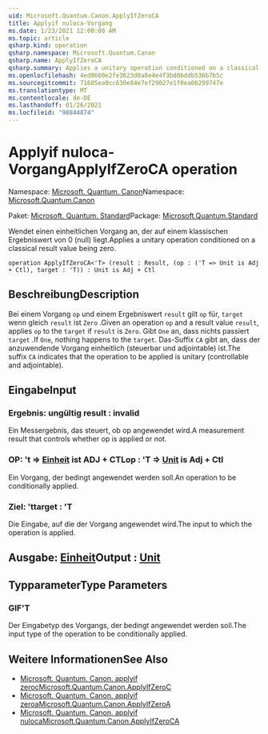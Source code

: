```yaml
---
uid: Microsoft.Quantum.Canon.ApplyIfZeroCA
title: Applyif nuloca-Vorgang
ms.date: 1/23/2021 12:00:00 AM
ms.topic: article
qsharp.kind: operation
qsharp.namespace: Microsoft.Quantum.Canon
qsharp.name: ApplyIfZeroCA
qsharp.summary: Applies a unitary operation conditioned on a classical result value being zero.
ms.openlocfilehash: 4ed0660e2fe3623d0a8e4e4f3bd0bddb536b7b5c
ms.sourcegitcommit: 71605ea9cc630e84e7ef29027e1f0ea06299747e
ms.translationtype: MT
ms.contentlocale: de-DE
ms.lasthandoff: 01/26/2021
ms.locfileid: "98844874"
---
```

# <a name="applyifzeroca-operation"></a><span data-ttu-id="f11da-102">Applyif nuloca-Vorgang</span><span class="sxs-lookup"><span data-stu-id="f11da-102">ApplyIfZeroCA operation</span></span>

<span data-ttu-id="f11da-103">Namespace: [Microsoft. Quantum. Canon](xref:Microsoft.Quantum.Canon)</span><span class="sxs-lookup"><span data-stu-id="f11da-103">Namespace: [Microsoft.Quantum.Canon](xref:Microsoft.Quantum.Canon)</span></span>

<span data-ttu-id="f11da-104">Paket: [Microsoft. Quantum. Standard](https://nuget.org/packages/Microsoft.Quantum.Standard)</span><span class="sxs-lookup"><span data-stu-id="f11da-104">Package: [Microsoft.Quantum.Standard](https://nuget.org/packages/Microsoft.Quantum.Standard)</span></span>


<span data-ttu-id="f11da-105">Wendet einen einheitlichen Vorgang an, der auf einem klassischen Ergebniswert von 0 (null) liegt.</span><span class="sxs-lookup"><span data-stu-id="f11da-105">Applies a unitary operation conditioned on a classical result value being zero.</span></span>

```qsharp
operation ApplyIfZeroCA<'T> (result : Result, (op : ('T => Unit is Adj + Ctl), target : 'T)) : Unit is Adj + Ctl
```


## <a name="description"></a><span data-ttu-id="f11da-106">Beschreibung</span><span class="sxs-lookup"><span data-stu-id="f11da-106">Description</span></span>

<span data-ttu-id="f11da-107">Bei einem Vorgang `op` und einem Ergebniswert `result` gilt `op` für, `target` wenn gleich `result` ist `Zero` .</span><span class="sxs-lookup"><span data-stu-id="f11da-107">Given an operation `op` and a result value `result`, applies `op` to the `target` if `result` is `Zero`.</span></span> <span data-ttu-id="f11da-108">Gibt `One` an, dass nichts passiert `target` .</span><span class="sxs-lookup"><span data-stu-id="f11da-108">If `One`, nothing happens to the `target`.</span></span>
<span data-ttu-id="f11da-109">Das-Suffix `CA` gibt an, dass der anzuwendende Vorgang einheitlich (steuerbar und adjointable) ist.</span><span class="sxs-lookup"><span data-stu-id="f11da-109">The suffix `CA` indicates that the operation to be applied is unitary (controllable and adjointable).</span></span>

## <a name="input"></a><span data-ttu-id="f11da-110">Eingabe</span><span class="sxs-lookup"><span data-stu-id="f11da-110">Input</span></span>

### <a name="result--__invalidresult__"></a><span data-ttu-id="f11da-111">Ergebnis: __ungültig <Result>__</span><span class="sxs-lookup"><span data-stu-id="f11da-111">result : __invalid<Result>__</span></span>

<span data-ttu-id="f11da-112">Ein Messergebnis, das steuert, ob op angewendet wird.</span><span class="sxs-lookup"><span data-stu-id="f11da-112">A measurement result that controls whether op is applied or not.</span></span>


### <a name="op--t--unit--is-adj--ctl"></a><span data-ttu-id="f11da-113">OP: 't => [Einheit](xref:microsoft.quantum.lang-ref.unit)  ist ADJ + CTL</span><span class="sxs-lookup"><span data-stu-id="f11da-113">op : 'T => [Unit](xref:microsoft.quantum.lang-ref.unit)  is Adj + Ctl</span></span>

<span data-ttu-id="f11da-114">Ein Vorgang, der bedingt angewendet werden soll.</span><span class="sxs-lookup"><span data-stu-id="f11da-114">An operation to be conditionally applied.</span></span>


### <a name="target--t"></a><span data-ttu-id="f11da-115">Ziel: 't</span><span class="sxs-lookup"><span data-stu-id="f11da-115">target : 'T</span></span>

<span data-ttu-id="f11da-116">Die Eingabe, auf die der Vorgang angewendet wird.</span><span class="sxs-lookup"><span data-stu-id="f11da-116">The input to which the operation is applied.</span></span>



## <a name="output--unit"></a><span data-ttu-id="f11da-117">Ausgabe: [Einheit](xref:microsoft.quantum.lang-ref.unit)</span><span class="sxs-lookup"><span data-stu-id="f11da-117">Output : [Unit](xref:microsoft.quantum.lang-ref.unit)</span></span>



## <a name="type-parameters"></a><span data-ttu-id="f11da-118">Typparameter</span><span class="sxs-lookup"><span data-stu-id="f11da-118">Type Parameters</span></span>

### <a name="t"></a><span data-ttu-id="f11da-119">GIF</span><span class="sxs-lookup"><span data-stu-id="f11da-119">'T</span></span>

<span data-ttu-id="f11da-120">Der Eingabetyp des Vorgangs, der bedingt angewendet werden soll.</span><span class="sxs-lookup"><span data-stu-id="f11da-120">The input type of the operation to be conditionally applied.</span></span>

## <a name="see-also"></a><span data-ttu-id="f11da-121">Weitere Informationen</span><span class="sxs-lookup"><span data-stu-id="f11da-121">See Also</span></span>

- [<span data-ttu-id="f11da-122">Microsoft. Quantum. Canon. applyif zeroc</span><span class="sxs-lookup"><span data-stu-id="f11da-122">Microsoft.Quantum.Canon.ApplyIfZeroC</span></span>](xref:Microsoft.Quantum.Canon.ApplyIfZeroC)
- [<span data-ttu-id="f11da-123">Microsoft. Quantum. Canon. applyif zeroa</span><span class="sxs-lookup"><span data-stu-id="f11da-123">Microsoft.Quantum.Canon.ApplyIfZeroA</span></span>](xref:Microsoft.Quantum.Canon.ApplyIfZeroA)
- [<span data-ttu-id="f11da-124">Microsoft. Quantum. Canon. applyif nuloca</span><span class="sxs-lookup"><span data-stu-id="f11da-124">Microsoft.Quantum.Canon.ApplyIfZeroCA</span></span>](xref:Microsoft.Quantum.Canon.ApplyIfZeroCA)
